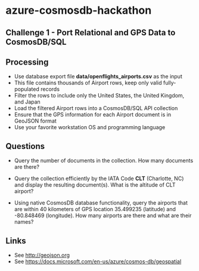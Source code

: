 # azure-cosmosdb-hackathon

## Challenge 1 - Port Relational and GPS Data to CosmosDB/SQL

## Processing

- Use database export file **data/openflights_airports.csv** as the input
- This file contains thousands of Airport rows, keep only valid fully-populated records
- Filter the rows to include only the United States, the United Kingdom, and Japan
- Load the filtered Airport rows into a CosmosDB/SQL API collection
- Ensure that the GPS information for each Airport document is in GeoJSON format
- Use your favorite workstation OS and programming language

## Questions

- Query the number of documents in the collection.
  How many documents are there?

- Query the collection efficiently by the IATA Code **CLT** (Charlotte, NC)
  and display the resulting document(s).  What is the altitude of CLT airport?

- Using native CosmosDB database functionality, query the airports that are within
  40 kilometers of GPS location 35.499235 (latitude) and -80.848469 (longitude).
  How many airports are there and what are their names?

## Links

- See http://geojson.org
- See https://docs.microsoft.com/en-us/azure/cosmos-db/geospatial
